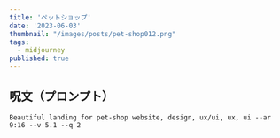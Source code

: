 ```yaml
---
title: 'ペットショップ'
date: '2023-06-03'
thumbnail: "/images/posts/pet-shop012.png"
tags:
  - midjourney
published: true
---
```


## 呪文（プロンプト）
```
Beautiful landing for pet-shop website, design, ux/ui, ux, ui --ar 9:16 --v 5.1 --q 2
```